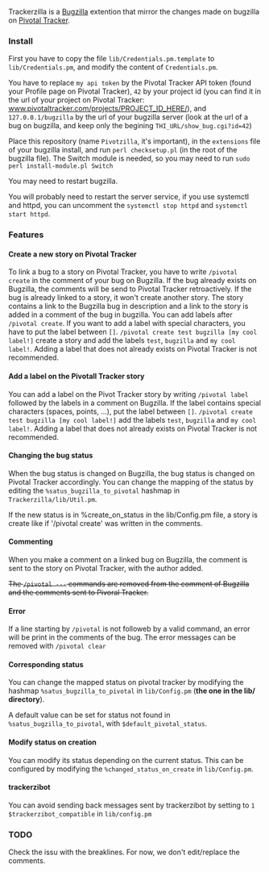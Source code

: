 Trackerzilla is a [Bugzilla](https://www.bugzilla.org/) extention that mirror the
changes made on bugzilla on [Pivotal Tracker](https://www.pivotaltracker.com/).

### Install

First you have to copy the file `lib/Credentials.pm.template` to
`lib/Credentials.pm`, and modify the content of `Credentials.pm`.

You have to replace `my api token` by the Pivotal Tracker API token (found your
  Profile page on Pivotal Tracker), `42` by your project id (you can find it in
  the url of your project on Pivotal Tracker: www.pivotaltracker.com/projects/PROJECT_ID_HERE/),
  and `127.0.0.1/bugzilla` by the url of your bugzilla server (look at the url
  of a bug on bugzilla, and keep only the begining `THI_URL/show_bug.cgi?id=42`)

Place this repository (name `Pivotzilla`, it's important), in the `extensions`
  file of your bugzilla install, and run `perl checksetup.pl` (in the root of the
  bugzilla file). The Switch module is needed, so you may need to run `sudo perl install-module.pl Switch`

You may need to restart bugzilla.



You will probably need to restart the server service, if you use systemctl and
  httpd, you can uncomment the `systemctl stop httpd` and `systemctl start httpd`.

### Features

#### Create a new story on Pivotal Tracker

To link a bug to a story on Pivotal Tracker, you have to write `/pivotal create`
in the comment of your bug on Bugzilla. If the bug already exists on Bugzilla,
the comments will be send to Pivotal Tracker retroactively. If the bug is already
linked to a story, it won't create another story. The story contains a link to the
Bugzilla bug in description and a link to the story is added in a comment of the bug
in bugzilla. You can add labels after `/pivotal create`. If you
want to add a label with special characters, you have to put the label between `[]`.
`/pivotal create test bugzilla [my cool label!]` create a story and add the labels
`test`, `bugzilla` and `my cool label!`. Adding a label that does not
already exists on Pivotal Tracker is not recommended.

#### Add a label on the Pivotall Tracker story

You can add a label on the Pivot Tracker story by writing `/pivotal label` followed
by the labels in a comment on Bugzilla. If the label contains special characters
(spaces, points, ...), put the label between `[]`. `/pivotal create test bugzilla [my cool label!]` add the labels `test`, `bugzilla` and `my cool label!`. Adding a label
that does not already exists on Pivotal Tracker is not recommended.

#### Changing the bug status

When the bug status is changed on Bugzilla, the bug status is changed on Pivotal
Tracker accordingly. You can change the mapping of the status by editing the
`%satus_bugzilla_to_pivotal` hashmap in `Trackerzilla/lib/Util.pm`.

If the new status is in %create_on_status in the lib/Config.pm file, a story is create like if '/pivotal create'
was written in the comments.

#### Commenting

When you make a comment on a linked bug on Bugzilla, the comment is sent to the
story on Pivotal Tracker, with the author added.

~~The `/pivotal ---` commands are removed from the comment of Bugzilla and the
comments sent to Pivoral Tracker.~~

#### Error

If a line starting by `/pivotal` is not followeb by a valid command, an error
will be print in the comments of the bug. The error messages can be removed
with `/pivotal clear`

#### Corresponding status

You can change the mapped status on pivotal tracker by modifying the hashmap
`%satus_bugzilla_to_pivotal` in `lib/Config.pm` (**the one in the lib/ directory**).

A default value can be set for status not found in `%satus_bugzilla_to_pivotal`,
with `$default_pivotal_status`.

#### Modify status on creation

You can modify its status depending on the current status. This can be configured by modifying the `%changed_status_on_create` in `lib/Config.pm`.

#### trackerzibot

You can avoid sending back messages sent by trackerzibot by setting to `1` `$trackerzibot_compatible` in `lib/config.pm`

### TODO

Check the issu with the breaklines. For now, we don't edit/replace the comments. 
